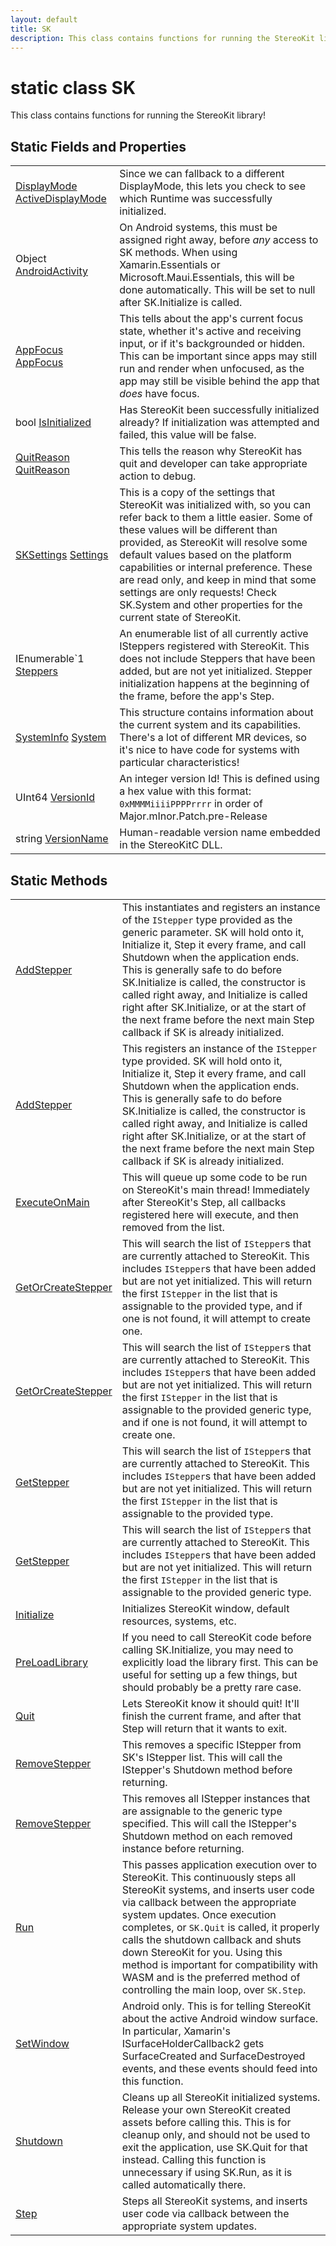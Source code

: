 ```yaml
---
layout: default
title: SK
description: This class contains functions for running the StereoKit library!
---
```

# static class SK

This class contains functions for running the StereoKit
library!

## Static Fields and Properties

|  |  |
|--|--|
|[DisplayMode]({{site.url}}/Pages/StereoKit/DisplayMode.html) [ActiveDisplayMode]({{site.url}}/Pages/StereoKit/SK/ActiveDisplayMode.html)|Since we can fallback to a different DisplayMode, this lets you check to see which Runtime was successfully initialized.|
|Object [AndroidActivity]({{site.url}}/Pages/StereoKit/SK/AndroidActivity.html)|On Android systems, this must be assigned right away, before _any_ access to SK methods. When using Xamarin.Essentials or Microsoft.Maui.Essentials, this will be done automatically. This will be set to null after SK.Initialize is called.|
|[AppFocus]({{site.url}}/Pages/StereoKit/AppFocus.html) [AppFocus]({{site.url}}/Pages/StereoKit/SK/AppFocus.html)|This tells about the app's current focus state, whether it's active and receiving input, or if it's backgrounded or hidden. This can be important since apps may still run and render when unfocused, as the app may still be visible behind the app that _does_ have focus.|
|bool [IsInitialized]({{site.url}}/Pages/StereoKit/SK/IsInitialized.html)|Has StereoKit been successfully initialized already? If initialization was attempted and failed, this value will be false.|
|[QuitReason]({{site.url}}/Pages/StereoKit/QuitReason.html) [QuitReason]({{site.url}}/Pages/StereoKit/SK/QuitReason.html)|This tells the reason why StereoKit has quit and developer can take appropriate action to debug.|
|[SKSettings]({{site.url}}/Pages/StereoKit/SKSettings.html) [Settings]({{site.url}}/Pages/StereoKit/SK/Settings.html)|This is a copy of the settings that StereoKit was initialized with, so you can refer back to them a little easier. Some of these values will be different than provided, as StereoKit will resolve some default values based on the platform capabilities or internal preference. These are read only, and keep in mind that some settings are only requests! Check SK.System and other properties for the current state of StereoKit.|
|IEnumerable`1 [Steppers]({{site.url}}/Pages/StereoKit/SK/Steppers.html)|An enumerable list of all currently active ISteppers registered with StereoKit. This does not include Steppers that have been added, but are not yet initialized. Stepper initialization happens at the beginning of the frame, before the app's Step.|
|[SystemInfo]({{site.url}}/Pages/StereoKit/SystemInfo.html) [System]({{site.url}}/Pages/StereoKit/SK/System.html)|This structure contains information about the current system and its capabilities. There's a lot of different MR devices, so it's nice to have code for systems with particular characteristics!|
|UInt64 [VersionId]({{site.url}}/Pages/StereoKit/SK/VersionId.html)|An integer version Id! This is defined using a hex value with this format: `0xMMMMiiiiPPPPrrrr` in order of Major.mInor.Patch.pre-Release|
|string [VersionName]({{site.url}}/Pages/StereoKit/SK/VersionName.html)|Human-readable version name embedded in the StereoKitC DLL.|

## Static Methods

|  |  |
|--|--|
|[AddStepper]({{site.url}}/Pages/StereoKit/SK/AddStepper.html)|This instantiates and registers an instance of the `IStepper` type provided as the generic parameter. SK will hold onto it, Initialize it, Step it every frame, and call Shutdown when the application ends. This is generally safe to do before SK.Initialize is called, the constructor is called right away, and Initialize is called right after SK.Initialize, or at the start of the next frame before the next main Step callback if SK is already initialized.|
|[AddStepper]({{site.url}}/Pages/StereoKit/SK/AddStepper.html)|This registers an instance of the `IStepper` type provided. SK will hold onto it, Initialize it, Step it every frame, and call Shutdown when the application ends. This is generally safe to do before SK.Initialize is called, the constructor is called right away, and Initialize is called right after SK.Initialize, or at the start of the next frame before the next main Step callback if SK is already initialized.|
|[ExecuteOnMain]({{site.url}}/Pages/StereoKit/SK/ExecuteOnMain.html)|This will queue up some code to be run on StereoKit's main thread! Immediately after StereoKit's Step, all callbacks registered here will execute, and then removed from the list.|
|[GetOrCreateStepper]({{site.url}}/Pages/StereoKit/SK/GetOrCreateStepper.html)|This will search the list of `IStepper`s that are currently attached to StereoKit. This includes `IStepper`s that have been added but are not yet initialized. This will return the first `IStepper` in the list that is assignable to the provided type, and if one is not found, it will attempt to create one.|
|[GetOrCreateStepper]({{site.url}}/Pages/StereoKit/SK/GetOrCreateStepper.html)|This will search the list of `IStepper`s that are currently attached to StereoKit. This includes `IStepper`s that have been added but are not yet initialized. This will return the first `IStepper` in the list that is assignable to the provided generic type, and if one is not found, it will attempt to create one.|
|[GetStepper]({{site.url}}/Pages/StereoKit/SK/GetStepper.html)|This will search the list of `IStepper`s that are currently attached to StereoKit. This includes `IStepper`s that have been added but are not yet initialized. This will return the first `IStepper` in the list that is assignable to the provided type.|
|[GetStepper]({{site.url}}/Pages/StereoKit/SK/GetStepper.html)|This will search the list of `IStepper`s that are currently attached to StereoKit. This includes `IStepper`s that have been added but are not yet initialized. This will return the first `IStepper` in the list that is assignable to the provided generic type.|
|[Initialize]({{site.url}}/Pages/StereoKit/SK/Initialize.html)|Initializes StereoKit window, default resources, systems, etc.|
|[PreLoadLibrary]({{site.url}}/Pages/StereoKit/SK/PreLoadLibrary.html)|If you need to call StereoKit code before calling SK.Initialize, you may need to explicitly load the library first. This can be useful for setting up a few things, but should probably be a pretty rare case.|
|[Quit]({{site.url}}/Pages/StereoKit/SK/Quit.html)|Lets StereoKit know it should quit! It'll finish the current frame, and after that Step will return that it wants to exit.|
|[RemoveStepper]({{site.url}}/Pages/StereoKit/SK/RemoveStepper.html)|This removes a specific IStepper from SK's IStepper list. This will call the IStepper's Shutdown method before returning.|
|[RemoveStepper]({{site.url}}/Pages/StereoKit/SK/RemoveStepper.html)|This removes all IStepper instances that are assignable to the generic type specified. This will call the IStepper's Shutdown method on each removed instance before returning.|
|[Run]({{site.url}}/Pages/StereoKit/SK/Run.html)|This passes application execution over to StereoKit. This continuously steps all StereoKit systems, and inserts user code via callback between the appropriate system updates. Once execution completes, or `SK.Quit` is called, it properly calls the shutdown callback and shuts down StereoKit for you.  Using this method is important for compatibility with WASM and is the preferred method of controlling the main loop, over `SK.Step`.|
|[SetWindow]({{site.url}}/Pages/StereoKit/SK/SetWindow.html)|Android only. This is for telling StereoKit about the active Android window surface. In particular, Xamarin's ISurfaceHolderCallback2 gets SurfaceCreated and SurfaceDestroyed events, and these events should feed into this function.|
|[Shutdown]({{site.url}}/Pages/StereoKit/SK/Shutdown.html)|Cleans up all StereoKit initialized systems. Release your own StereoKit created assets before calling this. This is for cleanup only, and should not be used to exit the application, use SK.Quit for that instead. Calling this function is unnecessary if using SK.Run, as it is called automatically there.|
|[Step]({{site.url}}/Pages/StereoKit/SK/Step.html)|Steps all StereoKit systems, and inserts user code via callback between the appropriate system updates.|
